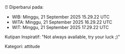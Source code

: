 ⏰ Diperbarui pada:
- WIB: Minggu, 21 September 2025 15.29.22 UTC
- WITA: Minggu, 21 September 2025 16.29.22 UTC
- WIT: Minggu, 21 September 2025 17.29.22 UTC

Kutipan Inspiratif:
"Not always available, try your luck ;)"


Kategori: attitude

